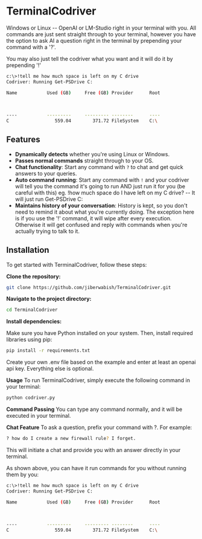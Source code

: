 # TerminalCodriver
Windows or Linux -- OpenAI or LM-Studio right in your terminal with you. All commands are just sent straight through to your terminal, however you have the option to ask AI a question right in the terminal by prepending your command with a '?'. 

You may also just tell the codriver what you want and it will do it by prepending '!'
   ```bash
   c:\>!tell me how much space is left on my C drive
   Codriver: Running Get-PSDrive C:

   Name           Used (GB)     Free (GB) Provider      Root
                                                            
                                                            
                                                            
   ----           ---------     --------- --------      ----
   C                 559.04        371.72 FileSystem    C:\ 
   ```


## Features

- **Dynamically detects** whether you're using Linux or Windows.
- **Passes normal commands** straight through to your OS.
- **Chat functionality**: Start any command with `?` to chat and get quick answers to your queries.
- **Auto command running**: Start any command with `!` and your codriver will tell you the command it's going to run AND just run it for you (be careful with this) eg. !how much space do I have left on my C drive? -- It will just run Get-PSDrive C:
- **Maintains history of your conversation**: History is kept, so you don't need to remind it about what you're currently doing. The exception here is if you use the '!' command, it will wipe after every execution. Otherwise it will get confused and reply with commands when you're actually trying to talk to it.

## Installation

To get started with TerminalCodriver, follow these steps:

**Clone the repository:**

```bash
git clone https://github.com/jiberwabish/TerminalCodriver.git
```

**Navigate to the project directory:**

```bash
cd TerminalCodriver
```

**Install dependencies:**

Make sure you have Python installed on your system. Then, install required libraries using pip:

```bash
pip install -r requirements.txt
```

Create your own .env file based on the example and enter at least an openai api key. Everything else is optional.

**Usage**
To run TerminalCodriver, simply execute the following command in your terminal:

```bash
python codriver.py
```

**Command Passing**
You can type any command normally, and it will be executed in your terminal.

**Chat Feature**
To ask a question, prefix your command with ?. For example:

```bash
? how do I create a new firewall rule? I forget.
```
This will initiate a chat and provide you with an answer directly in your terminal.

As shown above, you can have it run commands for you without running them by you:
```bash
c:\>!tell me how much space is left on my C drive
Codriver: Running Get-PSDrive C:

Name           Used (GB)     Free (GB) Provider      Root
                                                         
                                                         
                                                         
----           ---------     --------- --------      ----
C                 559.04        371.72 FileSystem    C:\ 
```

